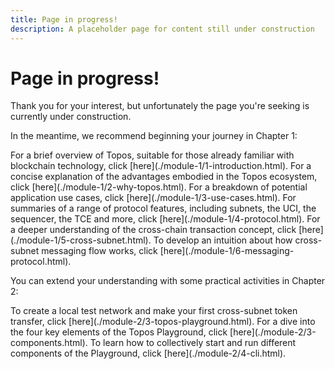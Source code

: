 ```yaml
---
title: Page in progress!
description: A placeholder page for content still under construction
---
```


# Page in progress!

Thank you for your interest, but unfortunately the page you're seeking is currently under construction.

In the meantime, we recommend beginning your journey in Chapter 1:

<Accordion>
  <AccordionItem title="Introduction">
    For a brief overview of Topos, suitable for those already familiar with blockchain technology, click [here](./module-1/1-introduction.html).
  </AccordionItem>
  <AccordionItem title="Why Topos?">
    For a concise explanation of the advantages embodied in the Topos ecosystem, click [here](./module-1/2-why-topos.html).
  </AccordionItem>
  <AccordionItem title="Use cases">
    For a breakdown of potential application use cases, click [here](./module-1/3-use-cases.html).
  </AccordionItem>
  <AccordionItem title="Protocol">
    For summaries of a range of protocol features, including subnets, the UCI, the sequencer, the TCE and more, click [here](./module-1/4-protocol.html).
  </AccordionItem>
  <AccordionItem title="Cross-chain transactions">
    For a deeper understanding of the cross-chain transaction concept, click [here](./module-1/5-cross-subnet.html).
  </AccordionItem>
  <AccordionItem title="Cross-subnet flow">
    To develop an intuition about how cross-subnet messaging flow works, click [here](./module-1/6-messaging-protocol.html).
  </AccordionItem>
</Accordion>

You can extend your understanding with some practical activities in Chapter 2:

<Accordion>
  <AccordionItem title="Topos Playground">
    To create a local test network and make your first cross-subnet token transfer, click [here](./module-2/3-topos-playground.html).
  </AccordionItem>
  <AccordionItem title="Components">
    For a dive into the four key elements of the Topos Playground, click [here](./module-2/3-components.html).
  </AccordionItem>
  <AccordionItem title="Topos CLI">
    To learn how to collectively start and run different components of the Playground, click [here](./module-2/4-cli.html).
  </AccordionItem>
</Accordion>
